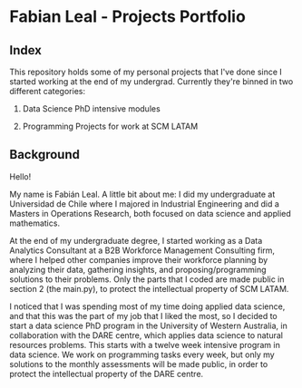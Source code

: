 # Fabian Leal -  Projects Portfolio 
## Index
This repository holds some of my personal projects that I've done since I started working at the end of my undergrad. Currently they're binned in two different categories:

1. Data Science PhD intensive modules

2. Programming Projects for work at SCM LATAM
  

## Background
Hello!

My name is Fabián Leal. A little bit about me: I did my undergraduate at Universidad de Chile where I majored in Industrial Engineering and did a Masters in Operations Research, both focused on data science and applied mathematics.

At the end of my undergraduate degree, I started working as a Data Analytics Consultant at a B2B Workforce Management Consulting firm, where I helped other companies improve their workforce planning by analyzing their data, gathering insights, and proposing/programming solutions to their problems. Only the parts that I coded are made public in section 2 (the main.py), to protect the intellectual property of SCM LATAM.

I noticed that I was spending most of my time doing applied data science, and that this was the part of my job that I liked the most, so I decided to start a data science PhD program in the University of Western Australia, in collaboration with the DARE centre, which applies data science to natural resources problems. This starts with a twelve week intensive program in data science. We work on programming tasks every week, but only my solutions to the monthly assessments will be made public, in order to protect the intellectual property of the DARE centre.
